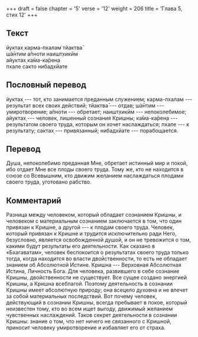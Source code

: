 +++
draft = false
chapter = '5'
verse = '12'
weight = 206
title = 'Глава 5, стих 12'
+++
## Текст

йуктах̣ карма-пхалам̇ тйактва̄  
ш́а̄нтим а̄пноти наишт̣хикӣм  
айуктах̣ ка̄ма-ка̄рен̣а  
пхале сакто нибадхйате

## Пословный перевод

йуктах̣ --- тот, кто занимается преданным служением; карма-пхалам ---
результат всех своих действий; тйактва̄ --- отдав; ш́а̄нтим ---
умиротворение; а̄пноти --- обретает; наишт̣хикӣм --- непоколебимое;
айуктах̣ --- человек, лишенный сознания Кришны; ка̄ма-ка̄рен̣а ---
результатом своего труда, которым он хочет наслаждаться; пхале --- к
результату; сактах̣ --- привязанный; нибадхйате --- порабощается.

## Перевод

Душа, непоколебимо преданная Мне, обретает истинный мир и покой, ибо
отдает Мне все плоды своего труда. Тому же, кто не находится в союзе со
Всевышним, кто движим желанием наслаждаться плодами своего труда,
уготовано рабство.

## Комментарий

Разница между человеком, который обладает сознанием Кришны, и человеком
с материальным сознанием заключается в том, что один привязан к Кришне,
а другой --- к плодам своего труда. Человек, который привязан к Кришне и
трудится исключительно ради Него, безусловно, является освобожденной
душой, и он не тревожится о том, какими будут результаты его
деятельности. Как сказано в «Бхагаватам», человек беспокоится о
результатах своего труда только тогда, когда находится во власти
двойственности, то есть не обладает знанием об Абсолютной Истине. Кришна
--- Верховная Абсолютная Истина, Личность Бога. Для человека, развившего
в себе сознание Кришны, двойственности не существует. Все сущее создано
энергией Кришны, а Кришна всеблагой. Поэтому деятельность в сознании
Кришны имеет абсолютную природу; она всецело духовна и не влечет за
собой материальных последствий. Вот почему человек, действующий в
сознании Кришны, всегда пребывает в покое, который неизвестен тому, кто
во всем ищет выгоду, движимый желанием чувственных наслаждений. Таков
секрет деятельности в сознании Кришны: знание о том, что нет ничего не
связанного с Кришной, приносит человеку умиротворение и избавляет его от
страха.
